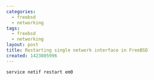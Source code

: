 ```yaml
---
categories:
  - freebsd
  - networking
tags:
  - freebsd
  - networking
layout: post
title: Restarting single network interface in FreeBSD
created: 1423805996
---
```


```bash
service netif restart em0
```
